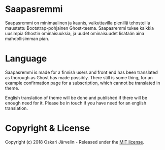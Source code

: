 # Saapasremmi

Saapasremmi on minimaalinen ja kaunis, vaikuttavilla pienillä tehosteilla maustettu Bootstrap-pohjainen Ghost-teema. Saapasremmi tukee kaikkia uusimpia Ghostin ominaisuuksia, ja uudet ominaisuudet lisätään aina mahdollisimman pian.

# Language

Saapasremmi is made for a finnish users and front end has been translated as thorough as Ghost has made possibly. There still is some thing, for an example confirmation page  for a subscription, which cannot be translated in theme.

English translation of theme will be done and published if there will be enough need for it. Please be in touch if you have need for an english translation.

# Copyright & License

Copyright (c) 2018 Oskari Järvelin - Released under the [MIT license](LICENSE).
